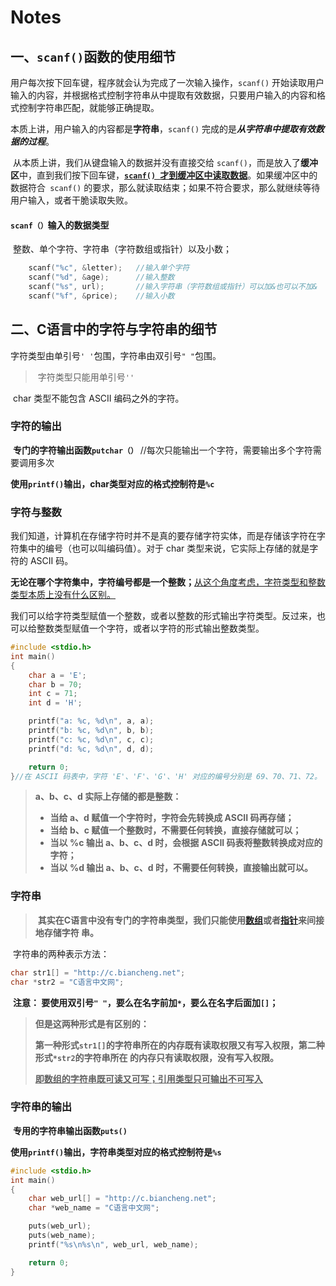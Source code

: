 # Notes



## 一、`scanf()`函数的使用细节

​		用户每次按下回车键，程序就会认为完成了一次输入操作，`scanf()` 开始读取用户输入的内容，并根据格式控制字符串从中提取有效数据，只要用户输入的内容和格式控制字符串匹配，就能够正确提取。

​		本质上讲，用户输入的内容都是**字符串**，`scanf()` 完成的是***从字符串中提取有效数据的过程***。

​		从本质上讲，我们从键盘输入的数据并没有直接交给 `scanf()`，而是放入了**缓冲区**中，直到我们按下回车键，**<u>`scanf() `才到缓冲区中读取数据</u>**。如果缓冲区中的数据符合` scanf()` 的要求，那么就读取结束；如果不符合要求，那么就继续等待用户输入，或者干脆读取失败。



#### 		`scanf（）`输入的数据类型

​		整数、单个字符、字符串（字符数组或指针）以及小数；	

```c
    scanf("%c", &letter);	//输入单个字符
    scanf("%d", &age);		//输入整数
    scanf("%s", url); 		//输入字符串（字符数组或指针）可以加&也可以不加&
    scanf("%f", &price);	//输入小数
```



## 二、C语言中的字符与字符串的细节

​		字符类型由单引号`' '`包围，字符串由双引号`" "`包围。

> ​		字符类型只能用单引号`''`

​		char 类型不能包含 ASCII 编码之外的字符。

### 		字符的输出

​		**专门的字符输出函数`putchar（）`**	//每次只能输出一个字符，需要输出多个字符需要调用多次

​		**使用`printf()`输出，char类型对应的格式控制符是`%c`**

### 		字符与整数

​		我们知道，计算机在存储字符时并不是真的要存储字符实体，而是存储该字符在字符集中的编号（也可以叫编码值）。对于 char 类型来说，它实际上存储的就是字符的 ASCII 码。

​		**无论在哪个字符集中，字符编号都是一个整数；**<u>从这个角度考虑，字符类型和整数类型本质上没有什么区别。</u>

​		我们可以给字符类型赋值一个整数，或者以整数的形式输出字符类型。反过来，也可以给整数类型赋值一个字符，或者以字符的形式输出整数类型。

```c
#include <stdio.h>
int main()
{
    char a = 'E';
    char b = 70;
    int c = 71;
    int d = 'H';

    printf("a: %c, %d\n", a, a);
    printf("b: %c, %d\n", b, b);
    printf("c: %c, %d\n", c, c);
    printf("d: %c, %d\n", d, d);

    return 0;
}//在 ASCII 码表中，字符 'E'、'F'、'G'、'H' 对应的编号分别是 69、70、71、72。
```

> **a、b、c、d 实际上存储的都是整数：**
>
> - **当给 a、d 赋值一个字符时，字符会先转换成 ASCII 码再存储；**
> - **当给 b、c 赋值一个整数时，不需要任何转换，直接存储就可以；**
> - **当以 %c 输出 a、b、c、d 时，会根据 ASCII 码表将整数转换成对应的字符；**
> - **当以 %d 输出 a、b、c、d 时，不需要任何转换，直接输出就可以。**

### 		字符串

> ​		**其实在C语言中没有专门的字符串类型，我们只能使用[数组](http://c.biancheng.net/cpp/u/c7/)或者[指针](http://c.biancheng.net/cpp/u/c10/)来间接地存储字符	串。**

​		字符串的两种表示方法：

```c
char str1[] = "http://c.biancheng.net";
char *str2 = "C语言中文网";
```

​		**注意：	要使用双引号`" "`，要么在名字前加`*`，要么在名字后面加`[]`；**

> **但是这两种形式是有区别的：**
>
> ​		**第一种形式`str1[]`的字符串所在的内存既有读取权限又有写入权限，第二种形式`*str2`的字符串所在	的内存只有读取权限，没有写入权限。**
>
> **<u>即数组的字符串既可读又可写；引用类型只可输出不可写入</u>**

### 	字符串的输出

​		**专用的字符串输出函数`puts()`**

​			**使用`printf()`输出，字符串类型对应的格式控制符是`%s`**

```c
#include <stdio.h>
int main()
{
    char web_url[] = "http://c.biancheng.net";
    char *web_name = "C语言中文网";

    puts(web_url);
    puts(web_name);
    printf("%s\n%s\n", web_url, web_name);

    return 0;
}
```

